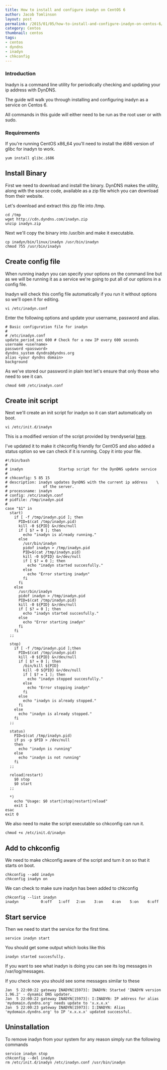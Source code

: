 ```yaml
---
title: How to install and configure inadyn on CentOS 6
author: Jacob Tomlinson
layout: post
permalink: /2015/01/05/how-to-install-and-configure-inadyn-on-centos-6/
category: Centos
thumbnail: centos
tags:
- centos
- dyndns
- inadyn
- chkconfig
---
```


### Introduction

Inadyn is a command line utility for periodically checking and updating your ip
address with DynDNS.

The guide will walk you through installing and configuring inadyn as a service
on Centos 6.

All commands in this guide will either need to be run as the root user or with
sudo.

### Requirements

If you're running CentOS x86_64 you'll need to install the i686 version of glibc
for inadyn to work.

```
yum install glibc.i686
```

## Install Binary

First we need to download and install the binary. DynDNS makes the utility, along
with the source code, available as a zip file which you can download from their
website.

Let's download and extract this zip file into /tmp.

```
cd /tmp
wget http://cdn.dyndns.com/inadyn.zip
unzip inadyn.zip
```

Next we'll copy the binary into /usr/bin and make it executable.

```
cp inadyn/bin/linux/inadyn /usr/bin/inadyn
chmod 755 /usr/bin/inadyn
```

## Create config file

When running inadyn you can specify your options on the command line but as we
will be running it as a service we're going to put all of our options in a
config file.

Inadyn will check this config file automatically if you run it without options
so we'll open it for editing.

```
vi /etc/inadyn.conf
```

Enter the following options and update your username, password and alias.

```
# Basic configuration file for inadyn
#
# /etc/inadyn.conf
update_period_sec 600 # Check for a new IP every 600 seconds
username <username>
password <password>
dyndns_system dyndns@dyndns.org
alias <your dyndns domain>
background
```

As we've stored our password in plain text let's ensure that only those who need
to see it can.

```
chmod 640 /etc/inadyn.conf
```

## Create init script

Next we'll create an init script for inadyn so it can start automatically on
boot.

```
vi /etc/init.d/inadyn
```

This is a modified version of the script provided by trendyserial [here][1].

I've updated it to make it chkconfig friendly for CentOS and also added a status
option so we can check if it is running. Copy it into your file.

```
#!/bin/bash
#
# inadyn				Startup script for the DynDNS update service
#
# chkconfig: 5 85 15
# description: inadyn updates DynDNS with the current ip address	\
#	             of the server.
# processname: inadyn
# config: /etc/inadyn.conf
# pidfile: /tmp/inadyn.pid
#
case "$1" in
  start)
    if [ -f /tmp/inadyn.pid ]; then
      PID=$(cat /tmp/inadyn.pid)
      kill -0 ${PID} &>/dev/null
      if [ $? = 0 ]; then
        echo "inadyn is already running."
      else
        /usr/bin/inadyn
        pidof inadyn > /tmp/inadyn.pid
        PID=$(cat /tmp/inadyn.pid)
        kill -0 ${PID} &>/dev/null
        if [ $? = 0 ]; then
          echo "inadyn started succesfully."
        else
          echo "Error starting inadyn"
        fi
      fi
    else
      /usr/bin/inadyn
      pidof inadyn > /tmp/inadyn.pid
      PID=$(cat /tmp/inadyn.pid)
      kill -0 ${PID} &>/dev/null
      if [ $? = 0 ]; then
        echo "inadyn started succesfully."
      else
        echo "Error starting inadyn"
      fi
    fi
  ;;

  stop)
    if [ -f /tmp/inadyn.pid ];then
      PID=$(cat /tmp/inadyn.pid)
      kill -0 ${PID} &>/dev/null
      if [ $? = 0 ]; then
        /bin/kill ${PID}
        kill -0 ${PID} &>/dev/null
        if [ $? = 1 ]; then
          echo "inadyn stopped succesfully."
        else
          echo "Error stopping inadyn"
        fi
      else
        echo "inadyn is already stopped."
      fi
    else
      echo "inadyn is already stopped."
    fi
  ;;

  status)
    PID=$(cat /tmp/inadyn.pid)
    if ps -p $PID > /dev/null
    then
      echo "inadyn is running"
    else
      echo "inadyn is not running"
    fi
  ;;

  reload|restart)
    $0 stop
    $0 start
  ;;

  *)
    echo "Usage: $0 start|stop|restart|reload"
    exit 1
esac
exit 0
```

We also need to make the script executable so chkconfig can run it.

```
chmod +x /etc/init.d/inadyn
```

## Add to chkconfig

We need to make chkconfig aware of the script and turn it on so that it
starts on boot.

```
chkconfig --add inadyn
chkconfig inadyn on
```

We can check to make sure inadyn has been added to chkconfig

```
chkconfig --list inadyn
inadyn         	0:off	1:off	2:on	3:on	4:on	5:on	6:off
```

## Start service

Then we need to start the service for the first time.

```
service inadyn start
```

You should get some output which looks like this

```
inadyn started succesfully.
```

If you want to see what inadyn is doing you can see its log messages in
/var/log/messages.

If you check now you should see some messages similar to these

```
Jan  5 22:00:22 gateway INADYN[15973]: INADYN: Started 'INADYN version 1.96.2' - dynamic DNS updater.
Jan  5 22:00:22 gateway INADYN[15973]: I:INADYN: IP address for alias 'mydomain.dyndns.org' needs update to 'x.x.x.x'
Jan  5 22:00:23 gateway INADYN[15973]: I:INADYN: Alias 'mydomain.dyndns.org' to IP 'x.x.x.x' updated successful.
```

## Uninstallation

To remove inadyn from your system for any reason simply run the following commands

```
service inadyn stop
chkconfig --del inadyn
rm /etc/init.d/inadyn /etc/inadyn.conf /usr/bin/inadyn
```

[1]: http://www.linuxquestions.org/questions/linux-software-2/how-do-i-execute-inadyn-automatically-during-boot-541367/#post4518378
